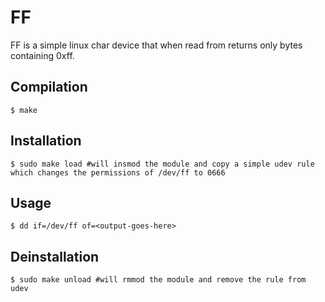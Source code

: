 FF
========

FF is a simple linux char device that when read from returns only bytes containing 0xff.

## Compilation
    $ make

## Installation
    $ sudo make load #will insmod the module and copy a simple udev rule which changes the permissions of /dev/ff to 0666

## Usage
    $ dd if=/dev/ff of=<output-goes-here>

## Deinstallation
    $ sudo make unload #will rmmod the module and remove the rule from udev


